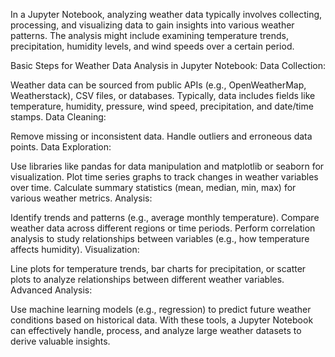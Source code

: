 In a Jupyter Notebook, analyzing weather data typically involves collecting, processing, and visualizing data to gain insights into various weather patterns. The analysis might include examining temperature trends, precipitation, humidity levels, and wind speeds over a certain period.

Basic Steps for Weather Data Analysis in Jupyter Notebook:
Data Collection:

Weather data can be sourced from public APIs (e.g., OpenWeatherMap, Weatherstack), CSV files, or databases.
Typically, data includes fields like temperature, humidity, pressure, wind speed, precipitation, and date/time stamps.
Data Cleaning:

Remove missing or inconsistent data.
Handle outliers and erroneous data points.
Data Exploration:

Use libraries like pandas for data manipulation and matplotlib or seaborn for visualization.
Plot time series graphs to track changes in weather variables over time.
Calculate summary statistics (mean, median, min, max) for various weather metrics.
Analysis:

Identify trends and patterns (e.g., average monthly temperature).
Compare weather data across different regions or time periods.
Perform correlation analysis to study relationships between variables (e.g., how temperature affects humidity).
Visualization:

Line plots for temperature trends, bar charts for precipitation, or scatter plots to analyze relationships between different weather variables.
Advanced Analysis:

Use machine learning models (e.g., regression) to predict future weather conditions based on historical data.
With these tools, a Jupyter Notebook can effectively handle, process, and analyze large weather datasets to derive valuable insights.
